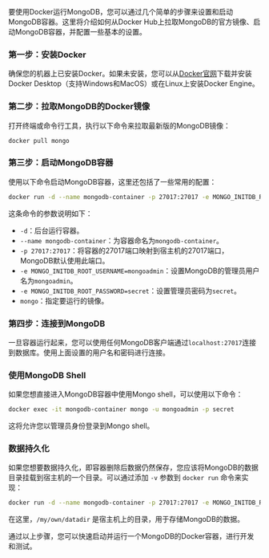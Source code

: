 要使用Docker运行MongoDB，您可以通过几个简单的步骤来设置和启动MongoDB容器。这里将介绍如何从Docker Hub上拉取MongoDB的官方镜像、启动MongoDB容器，并配置一些基本的设置。

### 第一步：安装Docker

确保您的机器上已安装Docker。如果未安装，您可以从[Docker官网](https://www.docker.com/products/docker-desktop)下载并安装Docker Desktop（支持Windows和MacOS）或在Linux上安装Docker Engine。

### 第二步：拉取MongoDB的Docker镜像

打开终端或命令行工具，执行以下命令来拉取最新版的MongoDB镜像：

```bash
docker pull mongo
```

### 第三步：启动MongoDB容器

使用以下命令启动MongoDB容器，这里还包括了一些常用的配置：

```bash
docker run -d --name mongodb-container -p 27017:27017 -e MONGO_INITDB_ROOT_USERNAME=mongoadmin -e MONGO_INITDB_ROOT_PASSWORD=secret mongo
```

这条命令的参数说明如下：
- `-d`：后台运行容器。
- `--name mongodb-container`：为容器命名为`mongodb-container`。
- `-p 27017:27017`：将容器的27017端口映射到宿主机的27017端口，MongoDB默认使用此端口。
- `-e MONGO_INITDB_ROOT_USERNAME=mongoadmin`：设置MongoDB的管理员用户名为`mongoadmin`。
- `-e MONGO_INITDB_ROOT_PASSWORD=secret`：设置管理员密码为`secret`。
- `mongo`：指定要运行的镜像。

### 第四步：连接到MongoDB

一旦容器运行起来，您可以使用任何MongoDB客户端通过`localhost:27017`连接到数据库。使用上面设置的用户名和密码进行连接。

### 使用MongoDB Shell

如果您想直接进入MongoDB容器中使用Mongo shell，可以使用以下命令：

```bash
docker exec -it mongodb-container mongo -u mongoadmin -p secret
```

这将允许您以管理员身份登录到Mongo shell。

### 数据持久化

如果您想要数据持久化，即容器删除后数据仍然保存，您应该将MongoDB的数据目录挂载到宿主机的一个目录。可以通过添加 `-v` 参数到 `docker run` 命令来实现：

```bash
docker run -d --name mongodb-container -p 27017:27017 -e MONGO_INITDB_ROOT_USERNAME=mongoadmin -e MONGO_INITDB_ROOT_PASSWORD=secret -v /my/own/datadir:/data/db mongo
```

在这里，`/my/own/datadir` 是宿主机上的目录，用于存储MongoDB的数据。

通过以上步骤，您可以快速启动并运行一个MongoDB的Docker容器，进行开发和测试。